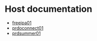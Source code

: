 # Host documentation

- [freeipa01](./freeipa01.md)
- [prdoconnect01](./prdoconnect01.md)
- [prdsummer01](./prdsummer01.md)
